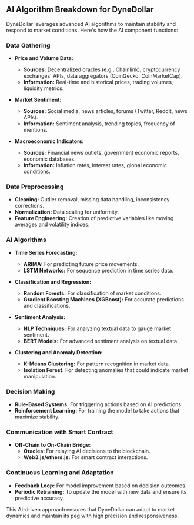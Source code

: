 ## AI Algorithm Breakdown for DyneDollar

DyneDollar leverages advanced AI algorithms to maintain stability and respond to market conditions. Here's how the AI component functions:

### Data Gathering
- **Price and Volume Data:**
  - **Sources:** Decentralized oracles (e.g., Chainlink), cryptocurrency exchanges' APIs, data aggregators (CoinGecko, CoinMarketCap).
  - **Information:** Real-time and historical prices, trading volumes, liquidity metrics.

- **Market Sentiment:**
  - **Sources:** Social media, news articles, forums (Twitter, Reddit, news APIs).
  - **Information:** Sentiment analysis, trending topics, frequency of mentions.

- **Macroeconomic Indicators:**
  - **Sources:** Financial news outlets, government economic reports, economic databases.
  - **Information:** Inflation rates, interest rates, global economic conditions.

### Data Preprocessing
- **Cleaning:** Outlier removal, missing data handling, inconsistency corrections.
- **Normalization:** Data scaling for uniformity.
- **Feature Engineering:** Creation of predictive variables like moving averages and volatility indices.

### AI Algorithms
- **Time Series Forecasting:**
  - **ARIMA:** For predicting future price movements.
  - **LSTM Networks:** For sequence prediction in time series data.

- **Classification and Regression:**
  - **Random Forests:** For classification of market conditions.
  - **Gradient Boosting Machines (XGBoost):** For accurate predictions and classifications.

- **Sentiment Analysis:**
  - **NLP Techniques:** For analyzing textual data to gauge market sentiment.
  - **BERT Models:** For advanced sentiment analysis on textual data.

- **Clustering and Anomaly Detection:**
  - **K-Means Clustering:** For pattern recognition in market data.
  - **Isolation Forest:** For detecting anomalies that could indicate market manipulation.

### Decision Making
- **Rule-Based Systems:** For triggering actions based on AI predictions.
- **Reinforcement Learning:** For training the model to take actions that maximize stability.

### Communication with Smart Contract
- **Off-Chain to On-Chain Bridge:**
  - **Oracles:** For relaying AI decisions to the blockchain.
  - **Web3.js/ethers.js:** For smart contract interactions.

### Continuous Learning and Adaptation
- **Feedback Loop:** For model improvement based on decision outcomes.
- **Periodic Retraining:** To update the model with new data and ensure its predictive accuracy.

This AI-driven approach ensures that DyneDollar can adapt to market dynamics and maintain its peg with high precision and responsiveness.
